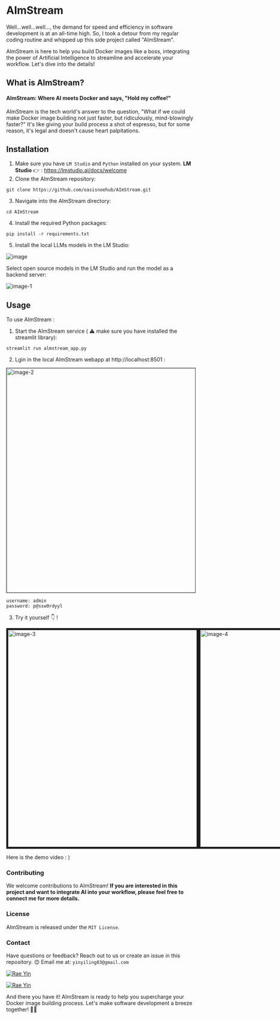 # AImStream

Well...well...well..., the demand for speed and efficiency in software development is at an all-time high. So, I took a detour from my regular coding routine and whipped up this side project called "AImStream".

AImStream is here to help you build Docker images like a boss, integrating the power of Artificial Intelligence to streamline and accelerate your workflow. Let's dive into the details!

## What is AImStream?
#### AImStream: Where AI meets Docker and says, "Hold my coffee!"
AImStream is the tech world's answer to the question, "What if we could make Docker image building not just faster, but ridiculously, mind-blowingly faster?" It's like giving your build process a shot of espresso, but for some reason, it's legal and doesn't cause heart palpitations.

## Installation
1. Make sure you have `LM Studio` and `Python` installed on your system.
**LM Studio** 👉 : https://lmstudio.ai/docs/welcome
2. Clone the AImStream repository:
```shell
git clone https://github.com/oasisnoehub/AImStream.git
```
3. Navigate into the AImStream directory:
```shell
cd AImStream
```
4. Install the required Python packages:
```shell
pip install -r requirements.txt
```
5. Install the local LLMs models in the LM Studio:

![image](https://github.com/oasisnoehub/AImStream/assets/80162775/9b738445-cac1-4759-af73-1bafe7c50553)


Select open source models in the LM Studio and run the model as a backend server:

![image-1](https://github.com/oasisnoehub/AImStream/assets/80162775/244e46ab-4858-4d7b-ab71-65dd037077f7)


## Usage
To use AImStream :
1. Start the AImStream service ( ⚠️ make sure you have installed the streamlit library):
```shell
streamlit run almstream_app.py
```
2. Lgin in the local AImStream webapp at http://localhost:8501 :

<img width="600" alt="image-2" style="border: .5px solid;" src="https://github.com/oasisnoehub/AImStream/assets/80162775/f741b242-81e0-49a1-8672-6df0937bc200">


```shell
username: admin
password: p@ssw0rdyyl
```
3. Try it yourself 👇 !
<div style="display: flex; justify-content: space-between;">
  <img width="580" alt="image-3" style="border: 5px solid;" src="https://github.com/oasisnoehub/AImStream/assets/80162775/1174986b-40cd-434c-862e-aa2418b0662b">
  <img width="580" alt="image-4" style="border: 5px solid;" src="https://github.com/oasisnoehub/AImStream/assets/80162775/f06b9aef-6e6d-4af7-92ae-1ab0e8b2f793">
</div>

Here is the demo video : )


### Contributing
We welcome contributions to AImStream! **If you are interested in this project and want to integrate AI into your workflow, please feel free to connect me for more details.**

### License
AImStream is released under the `MIT License`.

### Contact
Have questions or feedback? Reach out to us or create an issue in this repository.
😊 Email me at: `yinyiling03@gmail.com`

[![Rae Yin](https://img.shields.io/badge/Author-@YiLingYin03-gray.svg?colorA=gray&colorB=dodgergreen&logo=github)](https://github.com/oasisnoehub)

[![Rae Yin](https://img.shields.io/badge/Gmail-yinyiling03@gmail.com-red?logo=gmail)]()

And there you have it! AImStream is ready to help you supercharge your Docker image building process. Let's make software development a breeze together! 🚀💨







